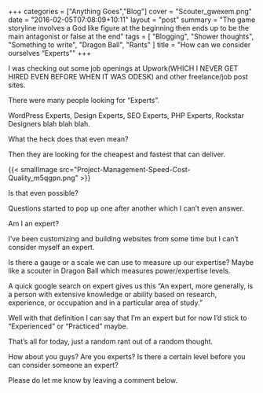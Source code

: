 +++
categories = ["Anything Goes","Blog"]
cover = "Scouter_gwexem.png"
date = "2016-02-05T07:08:09+10:11"
layout = "post"
summary = "The game storyline involves a God like figure at the beginning then ends up to be the main antagonist or false at the end"
tags = [
  "Blogging",
  "Shower thoughts",
  "Something to write",
  "Dragon Ball",
  "Rants"
]
title = "How can we consider ourselves “Experts”"
+++

I was checking out some job openings at Upwork(WHICH I NEVER GET HIRED EVEN BEFORE WHEN IT WAS ODESK) and other freelance/job post sites.

There were many people looking for “Experts”.

WordPress Experts, Design Experts, SEO Experts, PHP Experts, Rockstar Designers blah blah blah.

What the heck does that even mean?

Then they are looking for the cheapest and fastest that can deliver.

{{< smallImage src="Project-Management-Speed-Cost-Quality_m5qgpn.png" >}}

Is that even possible?

Questions started to pop up one after another which I can’t even answer.

Am I an expert?

I’ve been customizing and building websites from some time but I can’t consider myself an expert.

Is there a gauge or a scale we can use to measure up our expertise? Maybe like a scouter in Dragon Ball which measures power/expertise levels.

A quick google search on expert gives us this “An expert, more generally, is a person with extensive knowledge or ability based on research, experience, or occupation and in a particular area of study.”

Well with that definition I can say that I’m an expert but for now I’d stick to “Experienced” or “Practiced” maybe.

That’s all for today, just a random rant out of a random thought.

How about you guys? Are you experts? Is there a certain level before you can consider someone an expert?

Please do let me know by leaving a comment below.

